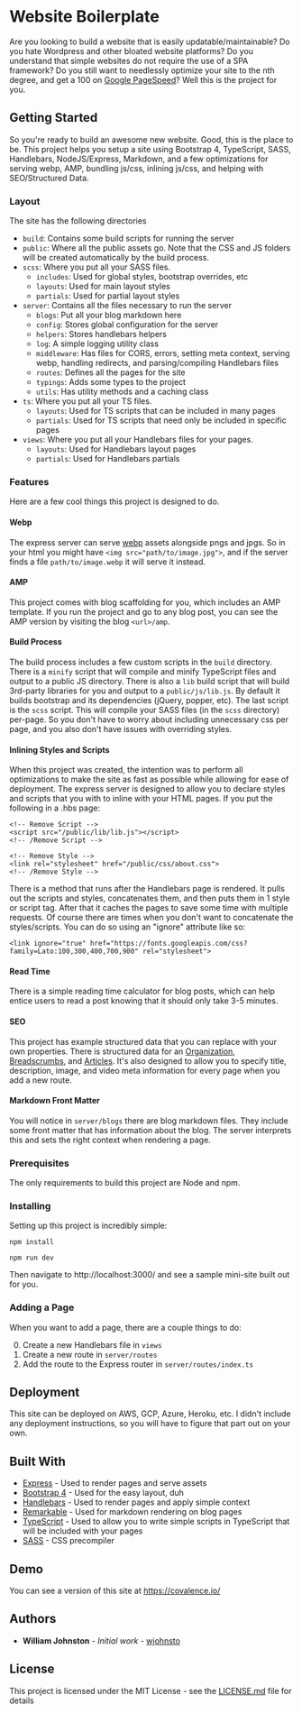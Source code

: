 # Website Boilerplate

Are you looking to build a website that is easily updatable/maintainable? Do you hate Wordpress and other bloated website platforms? Do you understand that simple websites do not require the use of a SPA framework? Do you still want to needlessly optimize your site to the nth degree, and get a 100 on [Google PageSpeed](https://developers.google.com/speed/pagespeed/insights/)? Well this is the project for you.

## Getting Started

So you're ready to build an awesome new website. Good, this is the place to be. This project helps you setup a site using Bootstrap 4, TypeScript, SASS, Handlebars, NodeJS/Express, Markdown, and a few optimizations for serving webp, AMP, bundling js/css, inlining js/css, and helping with SEO/Structured Data.

### Layout

The site has the following directories

- `build`: Contains some build scripts for running the server
- `public`: Where all the public assets go. Note that the CSS and JS folders will be created automatically by the build process.
- `scss`: Where you put all your SASS files.
  - `includes`: Used for global styles, bootstrap overrides, etc
  - `layouts`: Used for main layout styles
  - `partials`: Used for partial layout styles
- `server`: Contains all the files necessary to run the server
  - `blogs`: Put all your blog markdown here
  - `config`: Stores global configuration for the server
  - `helpers`: Stores handlebars helpers
  - `log`: A simple logging utility class
  - `middleware`: Has files for CORS, errors, setting meta context, serving webp, handling redirects, and parsing/compiling Handlebars files
  - `routes`: Defines all the pages for the site
  - `typings`: Adds some types to the project
  - `utils`: Has utility methods and a caching class
- `ts`: Where you put all your TS files.
  - `layouts`: Used for TS scripts that can be included in many pages
  - `partials`: Used for TS scripts that need only be included in specific pages
- `views`: Where you put all your Handlebars files for your pages.
  - `layouts`: Used for Handlebars layout pages
  - `partials`: Used for Handlebars partials

### Features

Here are a few cool things this project is designed to do.

#### Webp

The express server can serve [webp](https://developers.google.com/speed/webp/) assets alongside pngs and jpgs. So in your html you might have `<img src="path/to/image.jpg">`, and if the server finds a file `path/to/image.webp` it will serve it instead.

#### AMP

This project comes with blog scaffolding for you, which includes an AMP template. If you run the project and go to any blog post, you can see the AMP version by visiting the blog `<url>/amp`.

#### Build Process

The build process includes a few custom scripts in the `build` directory. There is a `minify` script that will compile and minify TypeScript files and output to a public JS directory. There is also a `lib` build script that will build 3rd-party libraries for you and output to a `public/js/lib.js`. By default it builds bootstrap and its dependencies (jQuery, popper, etc). The last script is the `scss` script. This will compile your SASS files (in the `scss` directory) per-page. So you don't have to worry about including unnecessary css per page, and you also don't have issues with overriding styles.

#### Inlining Styles and Scripts

When this project was created, the intention was to perform all optimizations to make the site as fast as possible while allowing for ease of deployment. The express server is designed to allow you to declare styles and scripts that you with to inline with your HTML pages. If you put the following in a .hbs page:

```
<!-- Remove Script -->
<script src="/public/lib/lib.js"></script>
<!-- /Remove Script -->

<!-- Remove Style -->
<link rel="stylesheet" href="/public/css/about.css">
<!-- /Remove Style -->
```

There is a method that runs after the Handlebars page is rendered. It pulls out the scripts and styles, concatenates them, and then puts them in 1 style or script tag. After that it caches the pages to save some time with multiple requests. Of course there are times when you don't want to concatenate the styles/scripts. You can do so using an "ignore" attribute like so:

```
<link ignore="true" href="https://fonts.googleapis.com/css?family=Lato:100,300,400,700,900" rel="stylesheet">
```

#### Read Time

There is a simple reading time calculator for blog posts, which can help entice users to read a post knowing that it should only take 3-5 minutes.

#### SEO

This project has example structured data that you can replace with your own properties. There is structured data for an [Organization](https://developers.google.com/search/docs/guides/intro-structured-data), [Breadscrumbs](https://developers.google.com/search/docs/data-types/breadcrumbs), and [Articles](https://developers.google.com/search/docs/data-types/articles). It's also designed to allow you to specify title, description, image, and video meta information for every page when you add a new route.

#### Markdown Front Matter

You will notice in `server/blogs` there are blog markdown files. They include some front matter that has information about the blog. The server interprets this and sets the right context when rendering a page.

### Prerequisites

The only requirements to build this project are Node and npm.

### Installing

Setting up this project is incredibly simple:

```
npm install
```

```
npm run dev
```

Then navigate to http://localhost:3000/ and see a sample mini-site built out for you.

### Adding a Page

When you want to add a page, there are a couple things to do:

0. Create a new Handlebars file in `views`
0. Create a new route in `server/routes`
0. Add the route to the Express router in `server/routes/index.ts`

## Deployment

This site can be deployed on AWS, GCP, Azure, Heroku, etc. I didn't include any deployment instructions, so you will have to figure that part out on your own.

## Built With

* [Express](http://expressjs.com/) - Used to render pages and serve assets
* [Bootstrap 4](https://getbootstrap.com/) - Used for the easy layout, duh
* [Handlebars](http://handlebarsjs.com/) - Used to render pages and apply simple context
* [Remarkable](https://github.com/jonschlinkert/remarkable) - Used for markdown rendering on blog pages
* [TypeScript](https://www.typescriptlang.org/) - Used to allow you to write simple scripts in TypeScript that will be included with your pages
* [SASS](http://sass-lang.com/) - CSS precompiler

## Demo

You can see a version of this site at https://covalence.io/

## Authors

* **William Johnston** - *Initial work* - [wjohnsto](https://github.com/wjohnsto)

## License

This project is licensed under the MIT License - see the [LICENSE.md](LICENSE.md) file for details
